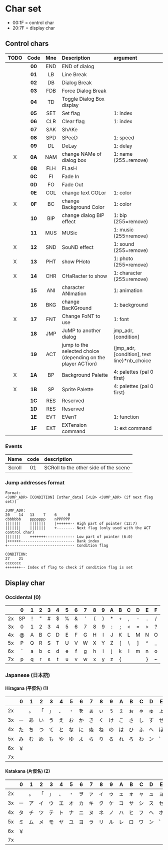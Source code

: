 # Char set

- 00:1F = control char
- 20:7F = display char

## Control chars

|TODO|  Code  | Mne | Description                                                        | argument
|:--:|:------:|:---:|:-------------------------------------------------------------------|:--------
|    | **00** | END | END of dialog                                                      |
|    | **01** | LB  | Line Break                                                         |
|    | **02** | DB  | Dialog Break                                                       |
|    | **03** | FDB | Force Dialog Break                                                 |
|    | **04** | TD  | Toggle Dialog Box display                                          |
|    | **05** | SET | Set flag                                                           | 1: index
|    | **06** | CLR | Clear flag                                                         | 1: index
|    | **07** | SAK | ShAKe                                                              |
|    | **08** | SPD | SPeeD                                                              | 1: speed
|    | **09** | DL  | DeLay                                                              | 1: delay
|  X | **0A** | NAM | change NAMe of dialog box                                          | 1: name (255=remove)
|    | **0B** | FLH | FLasH                                                              |
|    | **0C** | FI  | Fade In                                                            |
|    | **0D** | FO  | Fade Out                                                           |
|    | **0E** | COL | change text COLor                                                  | 1: color
|  X | **0F** | BC  | change Background Color                                            | 1: color
|    | **10** | BIP | change dialog BIP effect                                           | 1: bip (255=remove)
|    | **11** | MUS | MUSic                                                              | 1: music (255=remove)
|  X | **12** | SND | SouND effect                                                       | 1: sound (255=remove)
|  X | **13** | PHT | show PHoto                                                         | 1: photo (255=remove)
|  X | **14** | CHR | CHaRacter to show                                                  | 1: character (255=remove)
|    | **15** | ANI | character ANImation                                                | 1: animation
|    | **16** | BKG | change BacKGround                                                  | 1: background
|  X | **17** | FNT | Change FoNT to use                                                 | 1: font
|    | **18** | JMP | JuMP to another dialog                                             | jmp_adr, \[condition\]
|    | **19** | ACT | jump to the selected choice (depending on the player ACTion)       | (jmp_adr, \[condition\], text line)*nb_choice
|  X | **1A** | BP  | Background Palette                                                 | 4: palettes (pal 0 first)
|  X | **1B** | SP  | Sprite Palette                                                     | 4: palettes (pal 0 first)
|    | **1C** | RES | Reserved                                                           |
|    | **1D** | RES | Reserved                                                           |
|    | **1E** | EVT | EVenT                                                              | 1: function
|    | **1F** | EXT | EXTension command                                                  | 1: ext command

### Events

| Name |code|description
|:----:|:--:|:----------
|Scroll| 01 | SCRoll to the other side of the scene

### Jump addresses format

    Format:
    <JUMP_ADR> [CONDITION] [other_data] [<LB> <JUMP_ADR> (if next flag set)]

    JUMP_ADR:
    20    14   13    7    6     0
    cbbbbbb    ppppppp    nPPPPPP
    |||||||    |||||||    |++++++-- High part of pointer (12:7)
    |||||||    |||||||    +-------- Next flag (only used with the ACT control char)
    |||||||    +++++++------------- Low part of pointer (6:0)
    |++++++------------------------ Bank index
    +------------------------------ Condition flag

    CONDITION:
    27    21
    ccccccc
    +++++++-- Index of flag to check if condition flag is set

## Display char

### Occidental (0)

|   | 0 | 1 | 2 | 3 | 4 | 5 | 6 | 7 | 8 | 9 | A | B | C | D | E | F |
|:--|:-:|:-:|:-:|:-:|:-:|:-:|:-:|:-:|:-:|:-:|:-:|:-:|:-:|:-:|:-:|:-:|
|2x | SP| ! | " | # | $ | % | & | ' | ( | ) | * | + | , | - | . | / |
|3x | 0 | 1 | 2 | 3 | 4 | 5 | 6 | 7 | 8 | 9 | : | ; | < | = | > | ? |
|4x | @ | A | B | C | D | E | F | G | H | I | J | K | L | M | N | O |
|5x | P | Q | R | S | T | U | V | W | X | Y | Z | [ | \ | ] | ^ | _ |
|6x | ` | a | b | c | d | e | f | g | h | i | j | k | l | m | n | o |
|7x | p | q | r | s | t | u | v | w | x | y | z | { | | | } | ~ |   |

### Japanese (日本語)

#### Hiragana (平仮名) (1)

|   | 0 | 1 | 2 | 3 | 4 | 5 | 6 | 7 | 8 | 9 | A | B | C | D | E | F |
|:--|:-:|:-:|:-:|:-:|:-:|:-:|:-:|:-:|:-:|:-:|:-:|:-:|:-:|:-:|:-:|:-:|
|2x |   | 。 | 「 | 」 | 、 | ・  | を | ぁ | ぃ | ぅ | ぇ | ぉ | ゃ | ゅ | ょ | っ |
|3x | ー | あ | い | う | え  | お | か | き | く | け | こ | さ | し | す | せ  | そ |
|4x | た | ち | つ | て | と  | な | に | ぬ | ね | の | は | ひ | ふ | へ | ほ  | ま |
|5x | み | む | め | も | や  | ゆ | よ | ら | り | る | れ | ろ | わ | ン | ゛ | ゜ |
|6x | ￥ |   |   |   |   |   |   |   |   |   |   |   |   |   |   |   |
|7x |   |   |   |   |   |   |   |   |   |   |   |   |   |   |   |   |

#### Katakana (片仮名) (2)

|   | 0 | 1 | 2 | 3 | 4 | 5 | 6 | 7 | 8 | 9 | A | B | C | D | E | F |
|:--|:-:|:-:|:-:|:-:|:-:|:-:|:-:|:-:|:-:|:-:|:-:|:-:|:-:|:-:|:-:|:-:|
|2x |   | 。 | 「 | 」 | 、 | ・  | ヲ | ァ | ィ | ゥ | ェ | ォ | ャ | ュ | ョ | ッ |
|3x | ー | ア | イ | ウ | エ  | オ | カ | キ | ク | ケ | コ | サ | シ | ス | セ  | ソ |
|4x | タ | チ | ツ | テ | ト  | ナ | ニ | ヌ | ネ | ノ | ハ | ヒ | フ | ヘ | ホ  | マ |
|5x | ミ | ム | メ | モ | ヤ  | ユ | ヨ | ラ | リ | ル | レ | ロ | ワ | ン | ゛ | ゜ |
|6x | ￥ |   |   |   |   |   |   |   |   |   |   |   |   |   |   |   |
|7x |   |   |   |   |   |   |   |   |   |   |   |   |   |   |   |   |

